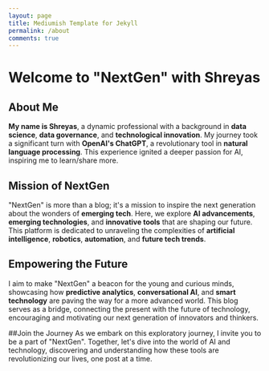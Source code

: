 ```yaml
---
layout: page
title: Mediumish Template for Jekyll
permalink: /about
comments: true
---
```


# Welcome to "NextGen" with Shreyas

## About Me
**My name is Shreyas**, a dynamic professional with a background in **data science**, **data governance**, and **technological innovation**. My journey took a significant turn with **OpenAI's ChatGPT**, a revolutionary tool in **natural language processing**. This experience ignited a deeper passion for AI, inspiring me to learn/share more.

## Mission of NextGen
"NextGen" is more than a blog; it's a mission to inspire the next generation about the wonders of **emerging tech**. Here, we explore **AI advancements**, **emerging technologies**, and **innovative tools** that are shaping our future. This platform is dedicated to unraveling the complexities of **artificial intelligence**, **robotics**, **automation**, and **future tech trends**.

## Empowering the Future
I aim to make "NextGen" a beacon for the young and curious minds, showcasing how **predictive analytics**, **conversational AI**, and **smart technology** are paving the way for a more advanced world. This blog serves as a bridge, connecting the present with the future of technology, encouraging and motivating our next generation of innovators and thinkers.

##Join the Journey
As we embark on this exploratory journey, I invite you to be a part of "NextGen". Together, let's dive into the world of AI and technology, discovering and understanding how these tools are revolutionizing our lives, one post at a time.
